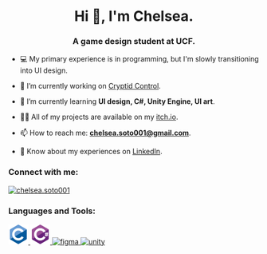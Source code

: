 <h1 align="center">Hi 👋, I'm Chelsea.</h1>
<h3 align="center">A game design student at UCF.</h3>

- 💻 My primary experience is in programming, but I'm slowly transitioning into UI design.

- 🔭 I’m currently working on [Cryptid Control](https://github.com/corysmith19x/GP3-Team-2-Repo).

- 🌱 I’m currently learning **UI design, C#, Unity Engine, UI art**.

- 👨‍💻 All of my projects are available on my [itch.io](https://chelseasoto.itch.io/).

- 📫 How to reach me: **chelsea.soto001@gmail.com**.

- 📄 Know about my experiences on [LinkedIn](https://www.linkedin.com/in/chelseasoto001).

<h3 align="left">Connect with me:</h3>
<p align="left">
<a href="https://www.linkedin.com/in/chelseasoto001" target="blank"><img align="center" src="https://raw.githubusercontent.com/rahuldkjain/github-profile-readme-generator/master/src/images/icons/Social/linked-in-alt.svg" alt="chelsea.soto001" height="30" width="40" /></a>
</p>

<h3 align="left">Languages and Tools:</h3>
<p align="left"> <a href="https://www.cprogramming.com/" target="_blank" rel="noreferrer"> <img src="https://raw.githubusercontent.com/devicons/devicon/master/icons/c/c-original.svg" alt="c" width="40" height="40"/> </a> <a href="https://www.w3schools.com/cs/" target="_blank" rel="noreferrer"> <img src="https://raw.githubusercontent.com/devicons/devicon/master/icons/csharp/csharp-original.svg" alt="csharp" width="40" height="40"/> </a> <a href="https://www.figma.com/" target="_blank" rel="noreferrer"> <img src="https://www.vectorlogo.zone/logos/figma/figma-icon.svg" alt="figma" width="40" height="40"/> </a> <a href="https://unity.com/" target="_blank" rel="noreferrer"> <img src="https://www.vectorlogo.zone/logos/unity3d/unity3d-icon.svg" alt="unity" width="40" height="40"/> </a> </p>
